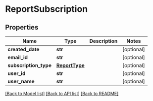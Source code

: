 # ReportSubscription

## Properties
Name | Type | Description | Notes
------------ | ------------- | ------------- | -------------
**created_date** | **str** |  | [optional] 
**email_id** | **str** |  | [optional] 
**subscription_type** | [**ReportType**](ReportType.md) |  | [optional] 
**user_id** | **str** |  | [optional] 
**user_name** | **str** |  | [optional] 

[[Back to Model list]](../README.md#documentation-for-models) [[Back to API list]](../README.md#documentation-for-api-endpoints) [[Back to README]](../README.md)

